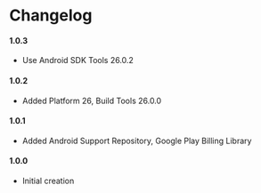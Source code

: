 # Changelog

#### 1.0.3
 - Use Android SDK Tools 26.0.2

#### 1.0.2
 - Added Platform 26, Build Tools 26.0.0

#### 1.0.1
 - Added Android Support Repository, Google Play Billing Library

#### 1.0.0
 - Initial creation
